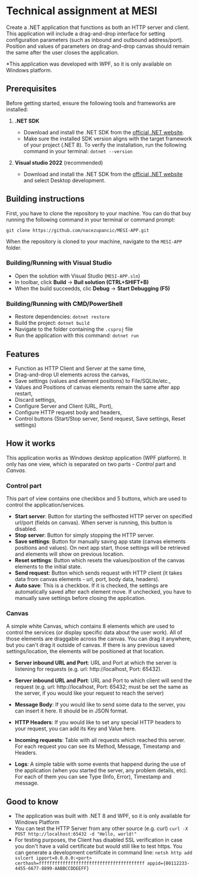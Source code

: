 
# Technical assignment at MESI

Create a .NET application that functions as both an HTTP server and client. This application will include a drag-and-drop interface for setting configuration parameters (such as inbound and outbound address/port). Position and values of parameters on drag-and-drop canvas should remain the same after the user closes the application.

*This application was developed with WPF, so it is only available on Windows platform.

## Prerequisites

Before getting started, ensure the following tools and frameworks are installed:

1.  **.NET SDK**
     - Download and install the .NET SDK from the [official .NET website](https://dotnet.microsoft.com/download).
     - Make sure the installed SDK version aligns with the target framework of your project (.NET 8).
   To verify the installation, run the following command in your terminal:
   `dotnet --version`

2.  **Visual studio 2022** (recommended)
    - Download and install the .NET SDK from the [official .NET website](https://visualstudio.microsoft.com/downloads/) and select Desktop development.

## Building instructions

First, you have to clone the repository to your machine. You can do that buy running the following command in your terminal or command prompt:

`git clone https://github.com/nacezupancic/MESI-APP.git`

When the repository is cloned to your machine, navigate to the `MESI-APP` folder.

###  Building/Running with Visual Studio
- Open the solution with Visual Studio (`MESI-APP.sln`)
- In toolbar, click **Build** -> **Buil solution (CTRL+SHIFT+B)**
- When the build succeedds, clic **Debug** -> **Start Debugging (F5)**


### Building/Running with CMD/PowerShell
- Restore dependencies:
`dotnet restore`
- Build the project:
`dotnet build`
- Navigate to the folder containing the `.csproj` file
- Run the application with this command:
`dotnet run`

## Features

- Function as HTTP Client and Server at the same time,
- Drag-and-drop UI elements across the canvas,
- Save settings (values and element positions) to File/SQLite/etc.,
- Values and Positions of canvas elements remain the same after app restart,
- Discard settings,
- Configure Server and Client (URL, Port),
- Configure HTTP request body and headers,
- Control buttons (Start/Stop server, Send request, Save settings, Reset settings)


## How it works

This application works as Windows desktop application (WPF platform). It only has one view, which is separated on two parts - _Control_ part and _Canvas_.

### Control part

This part of view contains one checkbox and 5 buttons, which are used to control the application/services.
- **Start server**: Button for starting the selfhosted HTTP server on specified url/port (fields on canvas). When server is running, this button is disabled.
- **Stop server**: Button for simply stopping the HTTP server.
- **Save settings**: Button for manually saving app state (canvas elements positions and values). On next app start, those settings will be retrieved and elements will show on previous location.
- **Reset settings**: Button which resets the values/position of the canvas elements to the initial state.
- **Send request**: Button which sends request with HTTP client (it takes data from canvas elements - url, port, body data, headers).
- **Auto save**: This is a checkbox. If it is checked, the settings are automatically saved after each element move. If unchecked, you have to manually save settings before closing the application.


### Canvas

A simple white Canvas, which contains 8 elements which are used to control the services (or display specific data about the user work). All of those elements are draggable across the canvas. You can drag it anywhere, but you can't drag it outside of canvas. If there is any previous saved settings/location, the elements will be positioned at that location.

- **Server inbound URL and Port**: URL and Port at which the server is listening for requests (e.g. url: http://localhost, Port: 65432).

- **Server inbound URL and Port**: URL and Port to which client will send the request (e.g. url: http://localhost, Port: 65432; must be set the same as the server, if you would like your request to reach the server)
- **Message Body**: If you would like to send some data to the server, you can insert it here. It should be in JSON format.
- **HTTP Headers**: If you would like to set any special HTTP headers to your request, you can add its Key and Value here.
- **Incoming requests**: Table with all requests which reached this server. For each request you can see its Method, Message, Timestamp and Headers.
- **Logs**: A simple table with some events that happend during the use of the application (when you started the server, any problem details, etc). For each of them you can see Type (Info, Error), Timestamp and message.
## Good to know

- The application was built with .NET 8 and WPF, so it is only available for Windows Platform
- You can test the HTTP Server from any other source (e.g. curl)
`curl -X POST http://localhost:65432 -d "Hello, world!"`
- For testing purposes, the Client has disabled SSL verification in case you don't have a valid certificate but would still like to test https. You can generate a development certiifcate in command line:
`netsh http add sslcert ipport=0.0.0.0:<port> certhash=ffffffffffffffffffffffffffffffffffffffff appid={00112233-4455-6677-8899-AABBCCDDEEFF}`


